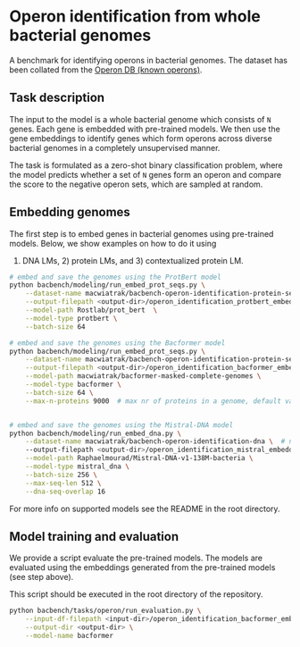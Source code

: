 # Operon identification from whole bacterial genomes

A benchmark for identifying operons in bacterial genomes. The dataset has been collated from the [Operon DB (known operons)](https://operondb.jp/known).

## Task description

The input to the model is a whole bacterial genome which consists of `N` genes. Each gene is embedded with pre-trained models.
We then use the gene embeddings to identify genes which form operons across diverse bacterial genomes in a completely
unsupervised manner.

The task is formulated as a zero-shot binary classification problem, where the model predicts whether a set of `N` genes
form an operon and compare the score to the negative operon sets, which are sampled at random.

## Embedding genomes

The first step is to embed genes in bacterial genomes using pre-trained models. Below, we show examples on how to do it using
1) DNA LMs, 2) protein LMs, and 3) contextualized protein LM.

```bash
# embed and save the genomes using the ProtBert model
python bacbench/modeling/run_embed_prot_seqs.py \
    --dataset-name macwiatrak/bacbench-operon-identification-protein-sequences \
    --output-filepath <output-dir>/operon_identification_protbert_embeddings.parquet \
    --model-path Rostlab/prot_bert  \
    --model-type protbert \
    --batch-size 64

# embed and save the genomes using the Bacformer model
python bacbench/modeling/run_embed_prot_seqs.py \
    --dataset-name macwiatrak/bacbench-operon-identification-protein-sequences \
    --output-filepath <output-dir>/operon_identification_bacformer_embeddings.parquet \
    --model-path macwiatrak/bacformer-masked-complete-genomes \
    --model-type bacformer \
    --batch-size 64 \
    --max-n-proteins 9000  # max nr of proteins in a genome, default value


# embed and save the genomes using the Mistral-DNA model
python bacbench/modeling/run_embed_dna.py \
    --dataset-name macwiatrak/bacbench-operon-identification-dna \  # name of the dataset
    --output-filepath <output-dir>/operon_identification_mistral_embeddings.parquet \
    --model-path Raphaelmourad/Mistral-DNA-v1-138M-bacteria \
    --model-type mistral_dna \
    --batch-size 256 \
    --max-seq-len 512 \
    --dna-seq-overlap 16
```

For more info on supported models see the README in the root directory.

## Model training and evaluation

We provide a script evaluate the pre-trained models. The models are evaluated using the embeddings generated from the pre-trained models (see step above).

This script should be executed in the root directory of the repository.

```bash
python bacbench/tasks/operon/run_evaluation.py \
    --input-df-filepath <input-dir>/operon_identification_bacformer_embeddings.parquet \
    --output-dir <output-dir> \
    --model-name bacformer
```
